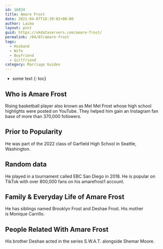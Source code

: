 ```yaml
---
id: 16834
title: Amare Frost
date: 2021-04-07T18:39:02+00:00
author: Laima
layout: post
guid: https://ukdataservers.com/amare-frost/
permalink: /04/07/amare-frost
tags:
  - Husband
  - Wife
  - Boyfriend
  - Girlfriend
category: Marriage Guides
---
```


* some text
{: toc}


## Who is Amare Frost
                  
                  
                  
Rising basketball player also known as Mel Mel Frost whose high school highlights were posted on YouTube. They helped him gain an Instagram fan base of more than 370,000 followers.
                  
              
            
              
            
                
                
                
## Prior to Popularity
                  
                  
                  
He was part of the 2022 class of Garfield High School in Seattle, Washington.
                  
              
            
              
            
                
                
                
## Random data
                  
                  
                  
He played in a tournament called EBC San Diego in 2018. He is popular on TikTok with over 800,000 fans on his amarefrost1 account. 
                  
              
            
              
            
                
                
                
## Family & Everyday Life of Amare Frost
                  
                  
                  
He has siblings named Brooklyn Frost and Deshae Frost. His mother is Monique Carrillo.
                  
              
            
              
            
                
                
                
## People Related With Amare Frost
                  
                  
                  
His brother Deshae acted in the series S.W.A.T. alongside Shemar Moore.
                  
              
            
              
            
                
              
            
              
              
            
            
              
            
          
          
          